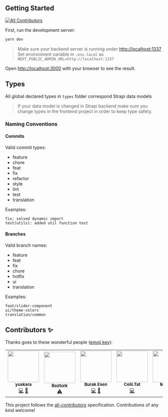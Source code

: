 ## Getting Started
<!-- ALL-CONTRIBUTORS-BADGE:START - Do not remove or modify this section -->
[![All Contributors](https://img.shields.io/badge/all_contributors-6-orange.svg?style=flat-square)](#contributors-)
<!-- ALL-CONTRIBUTORS-BADGE:END -->

First, run the development server:

```bash
yarn dev
```

> Make sure your backend server is running under [http://localhost:1337](http://localhost:1337)
> Set environment variable in `.env.local` as `NEXT_PUBLIC_ADMIN_URL=http://localhost:1337`

Open [http://localhost:3000](http://localhost:3000) with your browser to see the result.

## Types

All global declared types in `types` folder correspond Strapi data models

> If your data model is changed in Strapi backend make sure you change types in the frontend project in order to keep type safety.

### Naming Conventions

#### Commits

Valid commit types:

- feature
- chore
- feat
- fix
- refactor
- style
- lint
- test
- translation

Examples:

```
fix: solved dynamic import
test(utils): added util function test
```

#### Branches

Valid branch names:

- feature
- feat
- fix
- chore
- hotfix
- ui
- translation

Examples:

```
feat/slider-component
ui/theme-colors
translation/common
```

## Contributors ✨

Thanks goes to these wonderful people ([emoji key](https://allcontributors.org/docs/en/emoji-key)):

<!-- ALL-CONTRIBUTORS-LIST:START - Do not remove or modify this section -->
<!-- prettier-ignore-start -->
<!-- markdownlint-disable -->
<table>
  <tr>
    <td align="center"><a href="https://github.com/yuskara"><img src="https://avatars.githubusercontent.com/u/57836403?v=4?s=100" width="100px;" alt=""/><br /><sub><b>yuskara</b></sub></a><br /><a href="https://github.com/Samenvvv/frontend/commits?author=yuskara" title="Code">💻</a> <a href="#design-yuskara" title="Design">🎨</a></td>
    <td align="center"><a href="https://github.com/Bulent1973"><img src="https://avatars.githubusercontent.com/u/89393402?v=4?s=100" width="100px;" alt=""/><br /><sub><b>Bozturk</b></sub></a><br /><a href="https://github.com/Samenvvv/frontend/commits?author=Bulent1973" title="Tests">⚠️</a></td>
    <td align="center"><a href="https://github.com/Burak-Esen"><img src="https://avatars.githubusercontent.com/u/56759095?v=4?s=100" width="100px;" alt=""/><br /><sub><b>Burak Esen</b></sub></a><br /><a href="https://github.com/Samenvvv/frontend/commits?author=Burak-Esen" title="Code">💻</a> <a href="https://github.com/Samenvvv/frontend/pulls?q=is%3Apr+reviewed-by%3ABurak-Esen" title="Reviewed Pull Requests">👀</a></td>
    <td align="center"><a href="https://github.com/celiltat2361"><img src="https://avatars.githubusercontent.com/u/66870397?v=4?s=100" width="100px;" alt=""/><br /><sub><b>Celil Tat</b></sub></a><br /><a href="https://github.com/Samenvvv/frontend/commits?author=celiltat2361" title="Code">💻</a></td>
    <td align="center"><a href="https://github.com/MustafaTRKYLMZ"><img src="https://avatars.githubusercontent.com/u/58182269?v=4?s=100" width="100px;" alt=""/><br /><sub><b>Mustafa</b></sub></a><br /><a href="https://github.com/Samenvvv/frontend/commits?author=MustafaTRKYLMZ" title="Code">💻</a></td>
    <td align="center"><a href="https://github.com/7alip"><img src="https://avatars.githubusercontent.com/u/22167684?v=4?s=100" width="100px;" alt=""/><br /><sub><b>Talip Altas</b></sub></a><br /><a href="https://github.com/Samenvvv/frontend/commits?author=7alip" title="Code">💻</a> <a href="https://github.com/Samenvvv/frontend/pulls?q=is%3Apr+reviewed-by%3A7alip" title="Reviewed Pull Requests">👀</a> <a href="#infra-7alip" title="Infrastructure (Hosting, Build-Tools, etc)">🚇</a> <a href="#design-7alip" title="Design">🎨</a></td>
  </tr>
</table>

<!-- markdownlint-restore -->
<!-- prettier-ignore-end -->

<!-- ALL-CONTRIBUTORS-LIST:END -->

This project follows the [all-contributors](https://github.com/all-contributors/all-contributors) specification. Contributions of any kind welcome!